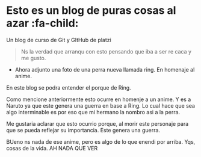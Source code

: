 # Esto es un blog de puras cosas al azar :fa-child:
Un blog de curso de Git y GItHub de platzi
>Ns la verdad que arranqu con esto pensando que iba a ser re caca y me gusto. 
>
- Ahora adjunto una foto de una perra nueva llamada ring. En homenaje al anime.



En este blog se podra entender el porque de Ring.

Como mencione anteriormente esto ocurre en homenje a un anime. Y es a Naruto ya que este genera una guerra en base a  Ring. Lo cual hace que sea algo interminable es por eso que mi hermano la nombro asi a la perra. 

Me gustaria aclarar que esto ocurrio porque, al morir este personaje para que se pueda reflejar su importancia. Este genera una guerra.

BUeno ns nada de ese anime, pero es algo de lo que enendi por arriba. Yqs, cosas de la vida. AH NADA QUE VER
